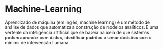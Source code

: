 # Machine-Learning
Aprendizado de máquina (em inglês, machine learning) é um método de análise de dados que automatiza a construção de modelos analíticos. É uma vertente da inteligência artificial que se baseia na ideia de que sistemas podem aprender com dados, identificar padrões e tomar decisões com o mínimo de intervenção humana.
